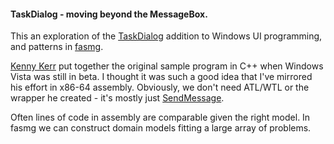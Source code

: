 
#### TaskDialog - moving beyond the MessageBox.

This an exploration of the [TaskDialog][1] addition to Windows UI programming, and patterns in [fasmg][2].

[Kenny Kerr][3] put together the original sample program in C++ when Windows Vista was still in beta. I thought it was such a good idea that I've mirrored his effort in x86-64 assembly. Obviously, we don't need ATL/WTL or the wrapper he created - it's mostly just [SendMessage][4].

Often lines of code in assembly are comparable given the right model. In fasmg we can construct domain models fitting a large array of problems.

[1]: https://docs.microsoft.com/en-us/windows/win32/controls/task-dialogs-overview
[2]: https://github.com/tgrysztar/fasmg
[3]: https://weblogs.asp.net/kennykerr/Windows-Vista-for-Developers-_1320_-Part-2-_1320_-Task-Dialogs-in-Depth
[4]: https://docs.microsoft.com/en-us/windows/win32/api/winuser/nf-winuser-sendmessage
